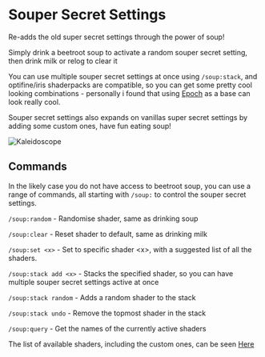 # Souper Secret Settings
Re-adds the old super secret settings through the power of soup!

Simply drink a beetroot soup to activate a random souper secret setting, then drink milk or relog to clear it

You can use multiple souper secret settings at once using `/soup:stack`, and optifine/iris shaderpacks are compatible, so you can get some pretty cool looking combinations - personally i found that using [Epoch](https://modrinth.com/shader/epoch) as a base can look really cool.

Souper secret settings also expands on vanillas super secret settings by adding some custom ones, have fun eating soup!

![Kaleidoscope](https://cdn.modrinth.com/data/bzJkPbG1/images/e5320e13d8ab192c266c79dda2af46ec8414d77e.png)

## Commands
In the likely case you do not have access to beetroot soup, you can use a range of commands, all starting with `/soup:` to control the souper secret settings.

`/soup:random` - Randomise shader, same as drinking soup

`/soup:clear` - Reset shader to default, same as drinking milk

`/soup:set <x>` - Set to specific shader \<x>, with a suggested list of all the shaders.

`/soup:stack add <x>` - Stacks the specified shader, so you can have multiple souper secret settings active at once

`/soup:stack random` - Adds a random shader to the stack

`/soup:stack undo` - Remove the topmost shader in the stack

`/soup:query` - Get the names of the currently active shaders

The list of available shaders, including the custom ones, can be seen [Here](SuperSecretSettingsList.md)